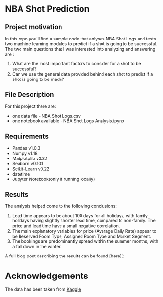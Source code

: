 # NBA Shot Prediction

## Project motivation
In this repo you'll find a sample code that anlyses NBA Shot Logs and tests two machine learning modules to predict if a shot is going to be successful. The two main questions that I was interested into analyzing and answering are : 

1. What are the most important factors to consider for a shot to be successful?
2. Can we use the general data provided behind each shot to predict if a shot is going to be made?

## File Description

For this project there are:
-	one data file - NBA Shot Logs.csv
-	one notebook available - NBA Shot Logs Analysis.ipynb

## Requirements

- Pandas v1.0.3
- Numpy v1.18
- Matplotplib v3.2.1
- Seaborn v0.10.1
- Scikit-Learn v0.22
- datetime
- Jupyter Notebook(only if running locally)

## Results

The analysis helped come to the following conclusions:
1. Lead time appears to be about 100 days for all holidays, with family holidays having slightly shorter lead time, compared to non-family. The price and lead time have a small negative correlation.
2. The main explanatory variables for price (Average Daily Rate) appear to be Reserved Room Type, Assigned Room Type and Market Segment.
3. The bookings are predominantly spread within the summer months, with a fall down in the winter.

A full blog post describing the results can be found [here](: 

# Acknowledgements
The data has been taken from [Kaggle](https://www.kaggle.com/dansbecker/nba-shot-logs)
